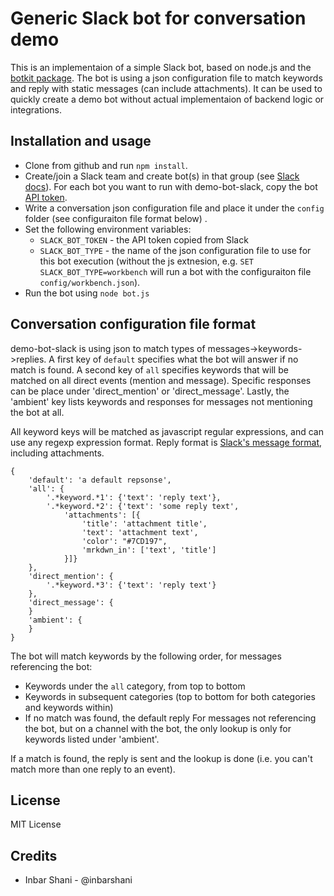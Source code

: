 # Generic Slack bot for conversation demo

This is an implementaion of a simple Slack bot, based on node.js and the [botkit package](https://github.com/howdyai/botkit). The bot is using a json configuration file to match keywords and reply with static messages (can include attachments). It can be used to quickly create a demo bot without actual implementaion of backend logic or integrations.

## Installation and usage

* Clone from github and run `npm install`.
* Create/join a Slack team and create bot(s) in that group (see [Slack docs](https://get.slack.help/hc/en-us/categories/200111606-Using-Slack)). For each bot you want to run with demo-bot-slack, copy the bot [API token](https://get.slack.help/hc/en-us/articles/215770388-Creating-and-regenerating-API-tokens).
* Write a conversation json configuration file and place it under the `config` folder (see configuraiton file format below) .
* Set the following environment variables:
  * `SLACK_BOT_TOKEN` - the API token copied from Slack
  * `SLACK_BOT_TYPE` - the name of the json configuration file to use for this bot execution (without the js extnesion, e.g. `SET SLACK_BOT_TYPE=workbench` will run a bot with the configuraiton file `config/workbench.json`).
* Run the bot using `node bot.js`

## Conversation configuration file format

demo-bot-slack is using json to match types of messages->keywords->replies.
A first key of `default` specifies what the bot will answer if no match is found. A second key of `all` specifies keywords that will be matched on all direct events (mention and message). Specific responses can be place under 'direct_mention' or 'direct_message'. Lastly, the 'ambient' key lists keywords and responses for messages not mentioning the bot at all.

All keyword keys will be matched as javascript regular expressions, and can use any regexp expression format. Reply format is [Slack's message format](https://api.slack.com/docs/formatting), including attachments.
```
{
	'default': 'a default repsonse',
	'all': {
		'.*keyword.*1': {'text': 'reply text'},
		'.*keyword.*2': {'text': 'some reply text',
            'attachments': [{
                'title': 'attachment title',
                'text': 'attachment text',
                'color': "#7CD197",
                'mrkdwn_in': ['text', 'title']
            }]}
	},
	'direct_mention': {
		'.*keyword.*3': {'text': 'reply text'}
	},
	'direct_message': {
	}
	'ambient': {
	}
}
```
The bot will match keywords by the following order, for messages referencing the bot:
- Keywords under the `all` category, from top to bottom
- Keywords in subsequent categories (top to bottom for both categories and keywords within)
- If no match was found, the default reply
For messages not referencing the bot, but on a channel with the bot, the only lookup is only for keywords listed under 'ambient'.

If a match is found, the reply is sent and the lookup is done (i.e. you can't match more than one reply to an event).

## License
MIT License

## Credits
* Inbar Shani - @inbarshani
